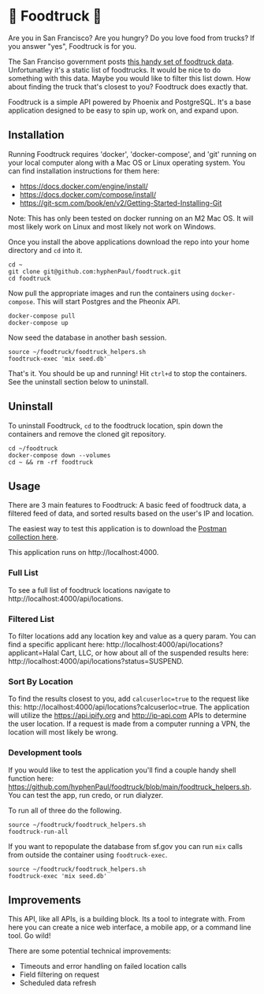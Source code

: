 # 🍱 Foodtruck 🚚

Are you in San Francisco? Are you hungry? Do you love food from trucks? If you answer "yes", Foodtruck is for you.

The San Franciso government posts [this handy set of foodtruck data](https://data.sfgov.org/Economy-and-Community/Mobile-Food-Facility-Permit/rqzj-sfat/data). Unfortunatley it's a
static list of foodtrucks. It would be nice to do something with this data. Maybe you would like to filter this list down. How about finding the truck that's closest to you? Foodtruck
does exactly that.

Foodtruck is a simple API powered by Phoenix and PostgreSQL. It's a base application designed to be easy to spin up, work on, and expand upon.

## Installation

Running Foodtruck requires 'docker', 'docker-compose', and 'git' running on your local computer along with a Mac OS or Linux operating system. You can find installation instructions for them here:

 - https://docs.docker.com/engine/install/
 - https://docs.docker.com/compose/install/
 - https://git-scm.com/book/en/v2/Getting-Started-Installing-Git

Note: This has only been tested on docker running on an M2 Mac OS. It will most likely work on Linux and most likely not work on Windows.

Once you install the above applications download the repo into your home directory and `cd` into it.

```
cd ~
git clone git@github.com:hyphenPaul/foodtruck.git
cd foodtruck
```

Now pull the appropriate images and run the containers using `docker-compose`. This will start Postgres and the Pheonix API.
```
docker-compose pull
docker-compose up
```

Now seed the database in another bash session.
```
source ~/foodtruck/foodtruck_helpers.sh
foodtruck-exec 'mix seed.db'
```

That's it. You should be up and running! Hit `ctrl+d` to stop the containers. See the uninstall section below to uninstall.

## Uninstall

To uninstall Foodtruck, `cd` to the foodtruck location, spin down the containers and remove the cloned git repository.

```
cd ~/foodtruck
docker-compose down --volumes
cd ~ && rm -rf foodtruck
```

## Usage

There are 3 main features to Foodtruck: A basic feed of foodtruck data, a filtered feed of data, and sorted results based on the user's IP and location.

The easiest way to test this application is to download the [Postman collection here](https://github.com/hyphenPaul/foodtruck/blob/main/Foodtruck.postman_collection.json).

This application runs on http://localhost:4000.

### Full List

To see a full list of foodtruck locations navigate to http://localhost:4000/api/locations.

### Filtered List

To filter locations add any location key and value as a query param. You can find a specific applicant here: http://localhost:4000/api/locations?applicant=Halal Cart, LLC, or how about
all of the suspended results here: http://localhost:4000/api/locations?status=SUSPEND.

### Sort By Location

To find the results closest to you, add `calcuserloc=true` to the request like this: http://localhost:4000/api/locations?calcuserloc=true. The application will utilize the https://api.ipify.org
and http://ip-api.com APIs to determine the user location. If a request is made from a computer running a VPN, the location will most likely be wrong. 

### Development tools

If you would like to test the application you'll find a couple handy shell function here: https://github.com/hyphenPaul/foodtruck/blob/main/foodtruck_helpers.sh. You can test the app, run
credo, or run dialyzer.

To run all of three do the following.
```
source ~/foodtruck/foodtruck_helpers.sh
foodtruck-run-all
```

If you want to repopulate the database from sf.gov you can run `mix` calls from outside the container using `foodtruck-exec`.
```
source ~/foodtruck/foodtruck_helpers.sh
foodtruck-exec 'mix seed.db'
```

## Improvements

This API, like all APIs, is a building block. Its a tool to integrate with. From here you can create a nice web interface, a mobile app, or a command line tool. Go wild!

There are some potential technical improvements:
- Timeouts and error handling on failed location calls
- Field filtering on request
- Scheduled data refresh
